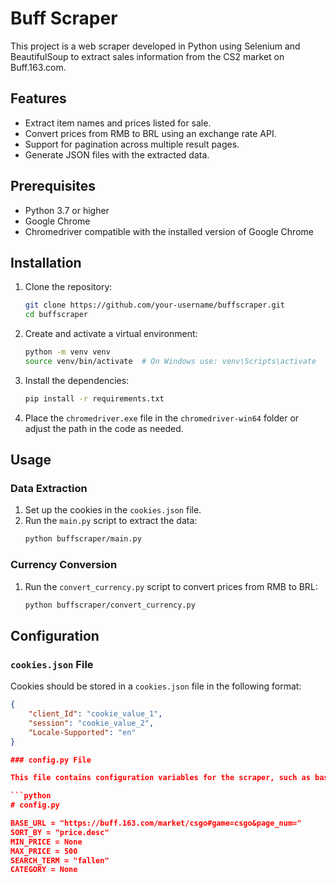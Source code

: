 # Buff Scraper

This project is a web scraper developed in Python using Selenium and BeautifulSoup to extract sales information from the CS2 market on Buff.163.com.

## Features

- Extract item names and prices listed for sale.
- Convert prices from RMB to BRL using an exchange rate API.
- Support for pagination across multiple result pages.
- Generate JSON files with the extracted data.

## Prerequisites

- Python 3.7 or higher
- Google Chrome
- Chromedriver compatible with the installed version of Google Chrome

## Installation

1. Clone the repository:
    ```sh
    git clone https://github.com/your-username/buffscraper.git
    cd buffscraper
    ```

2. Create and activate a virtual environment:
    ```sh
    python -m venv venv
    source venv/bin/activate  # On Windows use: venv\Scripts\activate
    ```

3. Install the dependencies:
    ```sh
    pip install -r requirements.txt
    ```

4. Place the `chromedriver.exe` file in the `chromedriver-win64` folder or adjust the path in the code as needed.

## Usage

### Data Extraction

1. Set up the cookies in the `cookies.json` file.
2. Run the `main.py` script to extract the data:
    ```sh
    python buffscraper/main.py
    ```

### Currency Conversion

1. Run the `convert_currency.py` script to convert prices from RMB to BRL:
    ```sh
    python buffscraper/convert_currency.py
    ```

## Configuration

### `cookies.json` File

Cookies should be stored in a `cookies.json` file in the following format:

```json
{
    "client_Id": "cookie_value_1",
    "session": "cookie_value_2",
    "Locale-Supported": "en"
}

### config.py File

This file contains configuration variables for the scraper, such as base URL, sort_by, category, etc.

```python
# config.py

BASE_URL = "https://buff.163.com/market/csgo#game=csgo&page_num="
SORT_BY = "price.desc"
MIN_PRICE = None
MAX_PRICE = 500
SEARCH_TERM = "fallen"
CATEGORY = None
```
